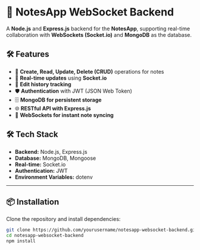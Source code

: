 # 🚀 NotesApp WebSocket Backend

A **Node.js** and **Express.js** backend for the **NotesApp**, supporting real-time collaboration with **WebSockets (Socket.io)** and **MongoDB** as the database.

## 🛠️ Features

- 📄 **Create, Read, Update, Delete (CRUD)** operations for notes
- 🔄 **Real-time updates** using **Socket.io**
- 📜 **Edit history tracking**
- 🛡️ **Authentication** with JWT (JSON Web Token)
- 🗄️ **MongoDB for persistent storage**
- 🌐 **RESTful API with Express.js**
- 📡 **WebSockets for instant note syncing**

## 🛠️ Tech Stack

- **Backend:** Node.js, Express.js
- **Database:** MongoDB, Mongoose
- **Real-time:** Socket.io
- **Authentication:** JWT
- **Environment Variables:** dotenv

---

## 📦 Installation

Clone the repository and install dependencies:

```bash
git clone https://github.com/yourusername/notesapp-websocket-backend.git
cd notesapp-websocket-backend
npm install
```
